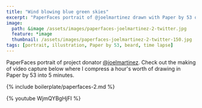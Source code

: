 ```yaml
---
title: "Wind blowing blue green skies"
excerpt: "PaperFaces portrait of @joelmartinez drawn with Paper by 53 on an iPad."
image: 
  path: &image /assets/images/paperfaces-joelmartinez-2-twitter.jpg 
  feature: *image
  thumbnail: /assets/images/paperfaces-joelmartinez-2-twitter-150.jpg
tags: [portrait, illustration, Paper by 53, beard, time lapse]
---
```


PaperFaces portrait of project donator [@joelmartinez](https://twitter.com/joelmartinez). Check out the making of video capture below where I compress a hour's worth of drawing in Paper by 53 into 5 minutes.

{% include boilerplate/paperfaces-2.md %}

{% youtube WjmQYBgHjFI %}
